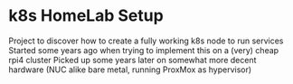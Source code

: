 # k8s HomeLab Setup
Project to discover how to create a fully working k8s node to run services
Started some years ago when trying to implement this on a (very) cheap rpi4 cluster
Picked up some years later on somewhat more decent hardware (NUC alike bare metal, running ProxMox as hypervisor)
